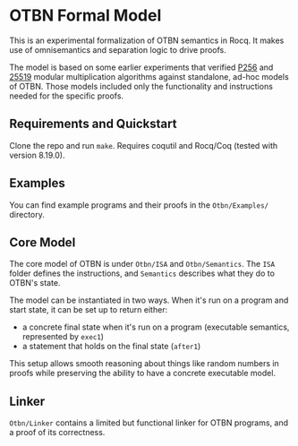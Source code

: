 # OTBN Formal Model

This is an experimental formalization of OTBN semantics in Rocq.
It makes use of omnisemantics and separation logic to drive proofs.

The model is based on some earlier experiments that verified [P256](https://gist.github.com/jadephilipoom/5c1910fd355f730238c99ce620aed98a) and [25519](https://gist.github.com/jadephilipoom/41bb78778ddffdcd3f9e17ae5be26c73) modular multiplication algorithms against standalone, ad-hoc models of OTBN.
Those models included only the functionality and instructions needed for the specific proofs.

## Requirements and Quickstart

Clone the repo and run `make`.
Requires coqutil and Rocq/Coq (tested with version 8.19.0).

## Examples

You can find example programs and their proofs in the `Otbn/Examples/` directory.

## Core Model

The core model of OTBN is under `Otbn/ISA` and `Otbn/Semantics`.
The `ISA` folder defines the instructions, and `Semantics` describes what they do to OTBN's state.

The model can be instantiated in two ways.
When it's run on a program and start state, it can be set up to return either:
- a concrete final state when it's run on a program (executable semantics, represented by `exec1`)
- a statement that holds on the final state (`after1`)

This setup allows smooth reasoning about things like random numbers in proofs while preserving the ability to have a concrete executable model.

## Linker

`Otbn/Linker` contains a limited but functional linker for OTBN programs, and a proof of its correctness.
